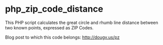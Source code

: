 php_zip_code_distance
=====================

This PHP script calculates the great circle and rhumb line distance between two known points, expressed as ZIP Codes.

Blog post to which this code belongs: http://dougv.us/pz
